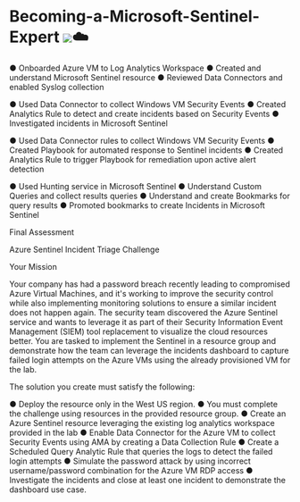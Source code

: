 # Becoming-a-Microsoft-Sentinel-Expert <img src="https://skillicons.dev/icons?i=azure" />:cloud:

● Onboarded Azure VM to Log Analytics Workspace
● Created and understand Microsoft Sentinel resource
● Reviewed Data Connectors and enabled Syslog collection

● Used Data Connector to collect Windows VM Security Events
● Created Analytics Rule to detect and create incidents based on Security Events
● Investigated incidents in Microsoft Sentinel

● Used Data Connector rules to collect Windows VM Security Events
● Created Playbook for automated response to Sentinel incidents
● Created Analytics Rule to trigger Playbook for remediation upon active alert detection

● Used Hunting service in Microsoft Sentinel
● Understand Custom Queries and collect results queries
● Understand and create Bookmarks for query results
● Promoted bookmarks to create Incidents in Microsoft Sentinel

Final Assessment

Azure Sentinel Incident Triage Challenge

Your Mission

Your company has had a password breach recently leading to compromised Azure Virtual
Machines, and it's working to improve the security control while also implementing monitoring
solutions to ensure a similar incident does not happen again. The security team discovered the
Azure Sentinel service and wants to leverage it as part of their Security Information Event
Management (SIEM) tool replacement to visualize the cloud resources better. You are tasked to
implement the Sentinel in a resource group and demonstrate how the team can leverage the
incidents dashboard to capture failed login attempts on the Azure VMs using the already
provisioned VM for the lab.

The solution you create must satisfy the following:

● Deploy the resource only in the West US region.
● You must complete the challenge using resources in the provided resource group.
● Create an Azure Sentinel resource leveraging the existing log analytics workspace
provided in the lab
● Enable Data Connector for the Azure VM to collect Security Events using AMA by
creating a Data Collection Rule
● Create a Scheduled Query Analytic Rule that queries the logs to detect the failed login
attempts
● Simulate the password attack by using incorrect username/password combination for the
Azure VM RDP access
● Investigate the incidents and close at least one incident to demonstrate the dashboard
use case.
